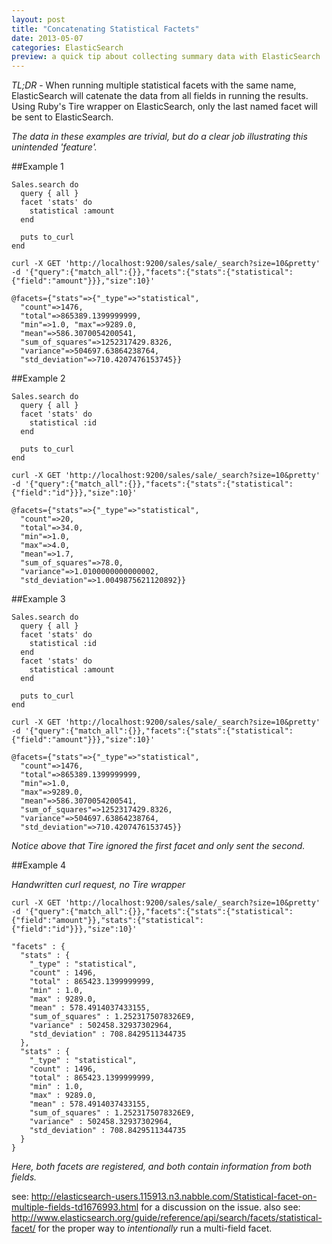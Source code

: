 ```yaml
---
layout: post
title: "Concatenating Statistical Factets"
date: 2013-05-07
categories: ElasticSearch
preview: a quick tip about collecting summary data with ElasticSearch
---
```


*TL;DR* - When running multiple statistical facets with the same name, ElasticSearch will catenate the data from all fields in running the results. Using Ruby's Tire wrapper on ElasticSearch, only the last named facet will be sent to ElasticSearch.

*The data in these examples are trivial, but do a clear job illustrating this unintended 'feature'.*

##Example 1

    Sales.search do 
      query { all }
      facet 'stats' do
        statistical :amount
      end

      puts to_curl
    end

    curl -X GET 'http://localhost:9200/sales/sale/_search?size=10&pretty' -d '{"query":{"match_all":{}},"facets":{"stats":{"statistical":{"field":"amount"}}},"size":10}'

    @facets={"stats"=>{"_type"=>"statistical",
      "count"=>1476,
      "total"=>865389.1399999999, 
      "min"=>1.0, "max"=>9289.0, 
      "mean"=>586.3070054200541, 
      "sum_of_squares"=>1252317429.8326, 
      "variance"=>504697.63864238764, 
      "std_deviation"=>710.4207476153745}}

##Example 2

    Sales.search do 
      query { all }
      facet 'stats' do
        statistical :id
      end

      puts to_curl
    end

    curl -X GET 'http://localhost:9200/sales/sale/_search?size=10&pretty' -d '{"query":{"match_all":{}},"facets":{"stats":{"statistical":{"field":"id"}}},"size":10}'
 
    @facets={"stats"=>{"_type"=>"statistical", 
      "count"=>20, 
      "total"=>34.0, 
      "min"=>1.0, 
      "max"=>4.0, 
      "mean"=>1.7, 
      "sum_of_squares"=>78.0, 
      "variance"=>1.0100000000000002, 
      "std_deviation"=>1.0049875621120892}}

##Example 3

    Sales.search do 
      query { all }
      facet 'stats' do
        statistical :id
      end
      facet 'stats' do
        statistical :amount
      end

      puts to_curl
    end

    curl -X GET 'http://localhost:9200/sales/sale/_search?size=10&pretty' -d '{"query":{"match_all":{}},"facets":{"stats":{"statistical":{"field":"amount"}}},"size":10}'

    @facets={"stats"=>{"_type"=>"statistical",
      "count"=>1476, 
      "total"=>865389.1399999999, 
      "min"=>1.0,
      "max"=>9289.0,
      "mean"=>586.3070054200541,
      "sum_of_squares"=>1252317429.8326,
      "variance"=>504697.63864238764,
      "std_deviation"=>710.4207476153745}}

*Notice above that Tire ignored the first facet and only sent the second.*

##Example 4

*Handwritten curl request, no Tire wrapper*

    curl -X GET 'http://localhost:9200/sales/sale/_search?size=10&pretty' -d '{"query":{"match_all":{}},"facets":{"stats":{"statistical":{"field":"amount"}},"stats":{"statistical":{"field":"id"}}},"size":10}'

    "facets" : {
      "stats" : {
        "_type" : "statistical",
        "count" : 1496,
        "total" : 865423.1399999999,
        "min" : 1.0,
        "max" : 9289.0,
        "mean" : 578.4914037433155,
        "sum_of_squares" : 1.2523175078326E9,
        "variance" : 502458.32937302964,
        "std_deviation" : 708.8429511344735
      },
      "stats" : {
        "_type" : "statistical",
        "count" : 1496,
        "total" : 865423.1399999999,
        "min" : 1.0,
        "max" : 9289.0,
        "mean" : 578.4914037433155,
        "sum_of_squares" : 1.2523175078326E9,
        "variance" : 502458.32937302964,
        "std_deviation" : 708.8429511344735
      }
    }

*Here, both facets are registered, and both contain information from both fields.*

see: http://elasticsearch-users.115913.n3.nabble.com/Statistical-facet-on-multiple-fields-td1676993.html for a discussion on the issue.
also see: http://www.elasticsearch.org/guide/reference/api/search/facets/statistical-facet/ for the proper way to *intentionally* run a multi-field facet.

